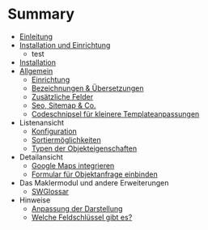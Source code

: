 # Summary

* [Einleitung](README.md)
* [Installation und Einrichtung](installation_und_einrichtung.md)
   * test
* [Installation](installation.md)
* [Allgemein](allgemeinmd.md)
   * [Einrichtung](einrichtung.md)
   * [Bezeichnungen & Übersetzungen](bezeichnungen_&_ubersetzungen.md)
   * [Zusätzliche Felder](zusatzliche_felder.md)
   * [Seo, Sitemap & Co.](seo,_sitemap_&_co.md)
   * [Codeschnipsel für kleinere Templateanpassungen](codeschnipsel_fur_kleinere_templateanpassungen.md)
* Listenansicht
   * [Konfiguration](konfiguration.md)
   * [Sortiermöglichkeiten](sortiermoglichkeiten.md)
   * [Typen der Objekteigenschaften](typen_der_objekteigenschaften.md)
* Detailansicht
   * [Google Maps integrieren](google_maps_integrieren.md)
   * [Formular für Objektanfrage einbinden](formular_fur_objektanfrage_einbinden.md)
* Das Maklermodul und andere Erweiterungen
   * [SWGlossar](swglossar.md)
* Hinweise
   * [Anpassung der Darstellung](anpassung_der_darstellung.md)
   * [Welche Feldschlüssel gibt es?](welche_feldschlussel_gibt_es.md)

